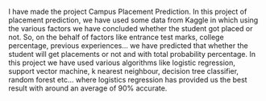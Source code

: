  I have made the project Campus Placement Prediction. In this 
project of placement prediction, we have used some data from Kaggle in which using the 
various factors we have concluded whether the student got placed or not. So, on the behalf of 
factors like entrance test marks, college percentage, previous experiences… we have predicted 
that whether the student will get placements or not and with total probability percentage. In 
this project we have used various algorithms like logistic regression, support vector machine, 
k nearest neighbour, decision tree classifier, random forest etc… where logistics regression has 
provided us the best result with around an average of 90% accurate. 
